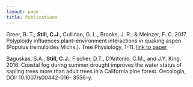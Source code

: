 ```yaml
---
layout: page 
title: Publications 
---
```

Greer, B. T., **Still, C.J.**, Cullinan, G. L., Brooks, J. R., & Meinzer, F. C. 2017. Polyploidy influences plant–environment interactions in quaking aspen (Populus tremuloides Michx.). Tree Physiology, 1-11. [link to paper]( https://www.ncbi.nlm.nih.gov/pubmed/29036397)

Baguskas, S.A., **Still, C.J.**, Fischer, D.T., D’Antonio, C.M., and J.Y. King. 2016. Coastal fog during summer drought improves the water status of sapling trees more than adult trees in a California pine forest. Oecologia, DOI: 10.1007/s00442-016- 3556-y.
